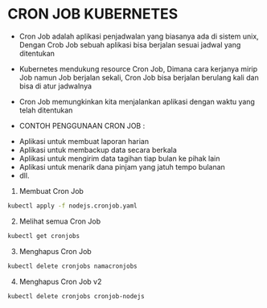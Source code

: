 # CRON JOB KUBERNETES
* Cron Job adalah aplikasi penjadwalan yang biasanya ada di sistem unix, Dengan Crob Job sebuah aplikasi bisa berjalan sesuai jadwal yang ditentukan

* Kubernetes mendukung resource Cron Job, Dimana cara kerjanya mirip Job namun Job berjalan sekali, Cron Job bisa berjalan berulang kali dan bisa di atur jadwalnya

* Cron Job memungkinkan kita menjalankan aplikasi dengan waktu yang telah ditentukan

* CONTOH PENGGUNAAN CRON JOB :
- Aplikasi untuk membuat laporan harian
- Aplikasi untuk membackup data secara berkala 
- Aplikasi untuk mengirim data tagihan tiap bulan ke pihak lain
- Aplikasi untuk menarik dana pinjam yang jatuh tempo bulanan
- dll.

1. Membuat Cron Job
```bash
kubectl apply -f nodejs.cronjob.yaml
```

2. Melihat semua Cron Job
```bash
kubectl get cronjobs
```

3. Menghapus Cron Job
```bash
kubectl delete cronjobs namacronjobs
```

4. Menghapus Cron Job v2
```bash
kubectl delete cronjobs cronjob-nodejs
```


